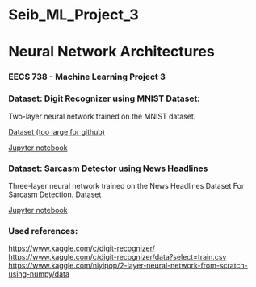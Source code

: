 # Seib_ML_Project_3

# Neural Network Architectures 

### EECS 738 - Machine Learning Project 3  

### Dataset: Digit Recognizer using MNIST Dataset: 
Two-layer neural network trained on the MNIST dataset.  

[Dataset (too large for github)](https://www.kaggle.com/c/digit-recognizer/data?select=train.csv)  

[Jupyter notebook](https://github.com/a268s950/Seib_ML_Project_3/blob/main/Project%203%20-%20MNIST%20Dataset.ipynb)

### Dataset: Sarcasm Detector using News Headlines
Three-layer neural network trained on the News Headlines Dataset For Sarcasm Detection.
[Dataset](https://www.kaggle.com/rmisra/news-headlines-dataset-for-sarcasm-detection)

[Jupyter notebook](https://github.com/a268s950/Seib_ML_Project_3/blob/main/Project%203%20-%20Sarcasm%20Detection.ipynb)

### Used references:  
https://www.kaggle.com/c/digit-recognizer/
https://www.kaggle.com/c/digit-recognizer/data?select=train.csv
https://www.kaggle.com/niyipop/2-layer-neural-network-from-scratch-using-numpy/data

